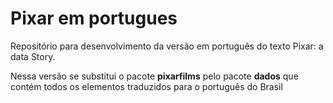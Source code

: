 # Pixar em portugues

Repositório para desenvolvimento da versão em português do texto Pixar: a data Story.

Nessa versão se substitui o pacote **pixarfilms** pelo pacote **dados** que contém todos os elementos traduzidos para o português do Brasil
